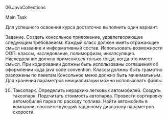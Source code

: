 06.JavaCollections

Main Task 

Для успешного освоения курса достаточно выполнить один вариант.

Задание. Создать консольное приложение, удовлетворяющее следующим требованиям:
	Каждый класс должен иметь отражающее смысл название и информативный состав.
	Использовать возможности ООП: классы, наследование, полиморфизм, инкапсуляция.
	Наследование должно применяться только тогда, когда это имеет смысл.
	При кодировании должны быть использованы соглашения об оформлении кода java code convention.
	Классы должны быть грамотно разложены по пакетам
	Консольное меню должно быть минимальным.
	Для хранения параметров инициализации можно использовать файлы.

10. Таксопарк. 
Определить иерархию легковых автомобилей. Создать таксопарк. 
Подсчитать стоимость автопарка. Провести сортировку автомобилей парка по расходу топлива. 
Найти автомобиль в компании, соответствующий заданному диапазону параметров скорости.